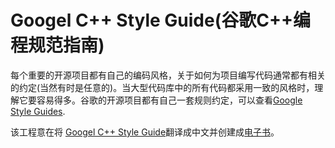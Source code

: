 # Googel C++ Style Guide(谷歌C++编程规范指南)

每个重要的开源项目都有自己的编码风格，关于如何为项目编写代码通常都有相关的约定(当然有时是任意的)。当大型代码库中的所有代码都采用一致的风格时，理解它要容易得多。谷歌的开源项目都有自己一套规则约定，可以查看[Google Style Guides](https://github.com/google/styleguide).

该工程意在将 [Googel C++ Style Guide](https://google.github.io/styleguide/cppguide.html)翻译成中文并创建成[电子书](https://lsxiang.github.io/GoogleCppStyleGuide/)。


